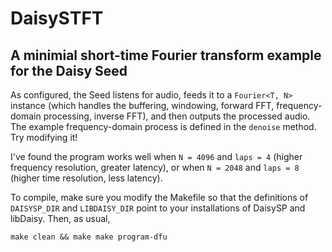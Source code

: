 # DaisySTFT

## A minimial short-time Fourier transform example for the Daisy Seed

As configured, the Seed listens for audio, feeds it to a `Fourier<T, N>` instance (which handles the buffering, windowing, forward FFT, frequency-domain processing, inverse FFT), and then outputs the processed audio. The example frequency-domain process is defined in the `denoise` method. Try modifying it!

I've found the program works well when `N = 4096` and `laps = 4` (higher frequency resolution, greater latency), or when `N = 2048` and `laps = 8` (higher time resolution, less latency). 

To compile, make sure you modify the Makefile so that the definitions of `DAISYSP_DIR` and `LIBDAISY_DIR` point to your installations of DaisySP and libDaisy. Then, as usual,

    make clean && make make program-dfu